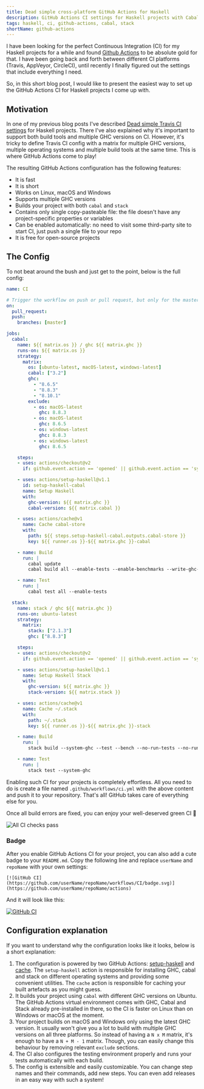 ```yaml
---
title: Dead simple cross-platform GitHub Actions for Haskell
description: GitHub Actions CI settings for Haskell projects with Cabal and Stack
tags: haskell, ci, github-actions, cabal, stack
shortName: github-actions
---
```


I have been looking for the perfect Continuous Integration (CI) for my
Haskell projects for a while and found
[Github Actions](https://github.com/features/actions) to be absolute
gold for that. I have been going back and forth between different CI
platforms (Travis, AppVeyor, CircleCI), until recently I finally
figured out the settings that include everything I need.

So, in this short blog post, I would like to present the easiest way
to set up the GitHub Actions CI for Haskell projects I come up with.

## Motivation

In one of my previous blog posts I've described
[Dead simple Travis CI settings](https://kodimensional.dev/posts/2019-02-25-haskell-travis)
for Haskell projects. There I've also explained why it's important to
support both build tools and multiple GHC versions on CI. However,
it's tricky to define Travis CI config with a matrix for multiple GHC
versions, multiple operating systems and multiple build tools at the
same time. This is where GitHub Actions come to play!

The resulting GitHub Actions configuration has the following features:

* It is fast
* It is short
* Works on Linux, macOS and Windows
* Supports multiple GHC versions
* Builds your project with both `cabal` and `stack`
* Contains only single copy-pasteable file: the file doesn't have any
  project-specific properties or variables
* Can be enabled automatically: no need to visit some third-party site
  to start CI, just push a single file to your repo
* It is free for open-source projects

## The Config

To not beat around the bush and just get to the point, below is the
full config:

```yaml
name: CI

# Trigger the workflow on push or pull request, but only for the master branch
on:
  pull_request:
  push:
    branches: [master]

jobs:
  cabal:
    name: ${{ matrix.os }} / ghc ${{ matrix.ghc }}
    runs-on: ${{ matrix.os }}
    strategy:
      matrix:
        os: [ubuntu-latest, macOS-latest, windows-latest]
        cabal: ["3.2"]
        ghc:
          - "8.6.5"
          - "8.8.3"
          - "8.10.1"
        exclude:
          - os: macOS-latest
            ghc: 8.8.3
          - os: macOS-latest
            ghc: 8.6.5
          - os: windows-latest
            ghc: 8.8.3
          - os: windows-latest
            ghc: 8.6.5

    steps:
    - uses: actions/checkout@v2
      if: github.event.action == 'opened' || github.event.action == 'synchronize' || github.event.ref == 'refs/heads/master'

    - uses: actions/setup-haskell@v1.1
      id: setup-haskell-cabal
      name: Setup Haskell
      with:
        ghc-version: ${{ matrix.ghc }}
        cabal-version: ${{ matrix.cabal }}

    - uses: actions/cache@v1
      name: Cache cabal-store
      with:
        path: ${{ steps.setup-haskell-cabal.outputs.cabal-store }}
        key: ${{ runner.os }}-${{ matrix.ghc }}-cabal

    - name: Build
      run: |
        cabal update
        cabal build all --enable-tests --enable-benchmarks --write-ghc-environment-files=always

    - name: Test
      run: |
        cabal test all --enable-tests

  stack:
    name: stack / ghc ${{ matrix.ghc }}
    runs-on: ubuntu-latest
    strategy:
      matrix:
        stack: ["2.1.3"]
        ghc: ["8.8.3"]

    steps:
    - uses: actions/checkout@v2
      if: github.event.action == 'opened' || github.event.action == 'synchronize' || github.event.ref == 'refs/heads/master'

    - uses: actions/setup-haskell@v1.1
      name: Setup Haskell Stack
      with:
        ghc-version: ${{ matrix.ghc }}
        stack-version: ${{ matrix.stack }}

    - uses: actions/cache@v1
      name: Cache ~/.stack
      with:
        path: ~/.stack
        key: ${{ runner.os }}-${{ matrix.ghc }}-stack

    - name: Build
      run: |
        stack build --system-ghc --test --bench --no-run-tests --no-run-benchmarks

    - name: Test
      run: |
        stack test --system-ghc
```

Enabling such CI for your projects is completely effortless. All you
need to do is create a file named `.github/workflows/ci.yml` with the
above content and push it to your repository. That's all! GitHub takes
care of everything else for you.

Once all build errors are fixed, you can enjoy your well-deserved
green CI 💚

![All CI checks pass](https://user-images.githubusercontent.com/4276606/81208666-54ab5580-8fc7-11ea-9464-80e67ade7d7a.png)

### Badge

After you enable GitHub Actions CI for your project, you can also add
a cute badge to your `README.md`. Copy the following line and replace
`userName` and `repoName` with your own settings:

```
[![GitHub CI](https://github.com/userName/repoName/workflows/CI/badge.svg)](https://github.com/userName/repoName/actions)
```

And it will look like this:

[![GitHub CI](https://github.com/kowainik/validation-selective/workflows/CI/badge.svg)](https://github.com/kowainik/validation-selective/actions)

## Configuration explanation

If you want to understand why the configuration looks like it looks,
below is a short explanation:

1. The configuration is powered by two GitHub Actions:
   [setup-haskell](@github(actions)) and
   [cache](@github(actions)). The `setup-haskell`
   action is responsible for installing GHC, cabal and stack on
   different operating systems and providing some convenient
   utilities. The `cache` action is responsible for caching your built
   artefacts as you might guess.
2. It builds your project using `cabal` with different GHC versions on
   Ubuntu. The GitHub Actions virtual environment comes with GHC,
   Cabal and Stack already pre-installed in there, so the CI is faster
   on Linux than on Windows or macOS at the moment.
3. Your project builds on macOS and Windows only using the latest GHC
   version. It usually won't give you a lot to build with multiple GHC
   versions on all three platforms. So instead of having a `N x M`
   matrix, it's enough to have a `N + M - 1` matrix. Though, you can
   easily change this behaviour by removing relevant `exclude`
   sections.
4. The CI also configures the testing environment properly and runs
   your tests automatically with each build.
5. The config is extensible and easily customizable. You can change
   step names and their commands, add new steps. You can even add
   releases in an easy way with such a system!
